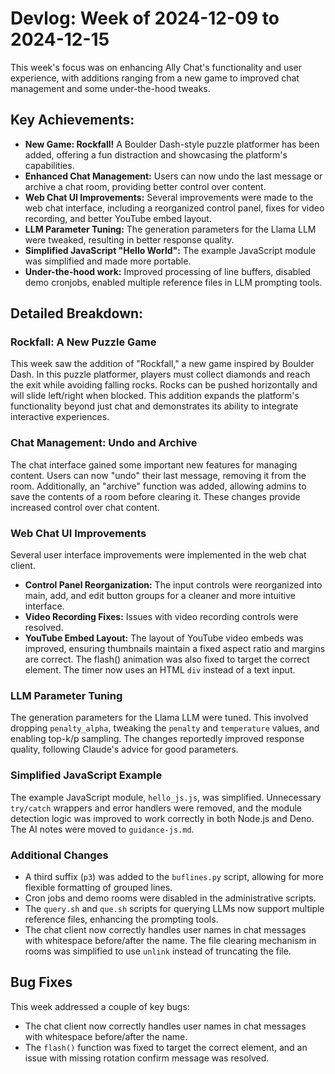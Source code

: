 # Devlog: Week of 2024-12-09 to 2024-12-15

This week's focus was on enhancing Ally Chat's functionality and user experience, with additions ranging from a new game to improved chat management and some under-the-hood tweaks.

## Key Achievements:

*   **New Game: Rockfall!** A Boulder Dash-style puzzle platformer has been added, offering a fun distraction and showcasing the platform's capabilities.
*   **Enhanced Chat Management:** Users can now undo the last message or archive a chat room, providing better control over content.
*   **Web Chat UI Improvements:** Several improvements were made to the web chat interface, including a reorganized control panel, fixes for video recording, and better YouTube embed layout.
*   **LLM Parameter Tuning:** The generation parameters for the Llama LLM were tweaked, resulting in better response quality.
*   **Simplified JavaScript "Hello World":** The example JavaScript module was simplified and made more portable.
*   **Under-the-hood work:** Improved processing of line buffers, disabled demo cronjobs, enabled multiple reference files in LLM prompting tools.

## Detailed Breakdown:

### Rockfall: A New Puzzle Game

This week saw the addition of "Rockfall," a new game inspired by Boulder Dash. In this puzzle platformer, players must collect diamonds and reach the exit while avoiding falling rocks.  Rocks can be pushed horizontally and will slide left/right when blocked. This addition expands the platform's functionality beyond just chat and demonstrates its ability to integrate interactive experiences.

### Chat Management: Undo and Archive

The chat interface gained some important new features for managing content. Users can now "undo" their last message, removing it from the room.  Additionally, an "archive" function was added, allowing admins to save the contents of a room before clearing it. These changes provide increased control over chat content.

### Web Chat UI Improvements

Several user interface improvements were implemented in the web chat client.

*   **Control Panel Reorganization:** The input controls were reorganized into main, add, and edit button groups for a cleaner and more intuitive interface.
*   **Video Recording Fixes:** Issues with video recording controls were resolved.
*   **YouTube Embed Layout:** The layout of YouTube video embeds was improved, ensuring thumbnails maintain a fixed aspect ratio and margins are correct. The flash() animation was also fixed to target the correct element. The timer now uses an HTML `div` instead of a text input.

### LLM Parameter Tuning

The generation parameters for the Llama LLM were tuned.  This involved dropping `penalty_alpha`, tweaking the `penalty` and `temperature` values, and enabling top-k/p sampling. The changes reportedly improved response quality, following Claude's advice for good parameters.

### Simplified JavaScript Example

The example JavaScript module, `hello_js.js`, was simplified. Unnecessary `try/catch` wrappers and error handlers were removed, and the module detection logic was improved to work correctly in both Node.js and Deno. The AI notes were moved to `guidance-js.md`.

### Additional Changes

*   A third suffix (`p3`) was added to the `buflines.py` script, allowing for more flexible formatting of grouped lines.
*   Cron jobs and demo rooms were disabled in the administrative scripts.
*   The `query.sh` and `que.sh` scripts for querying LLMs now support multiple reference files, enhancing the prompting tools.
*   The chat client now correctly handles user names in chat messages with whitespace before/after the name. The file clearing mechanism in rooms was simplified to use `unlink` instead of truncating the file.

## Bug Fixes

This week addressed a couple of key bugs:
*   The chat client now correctly handles user names in chat messages with whitespace before/after the name.
*   The `flash()` function was fixed to target the correct element, and an issue with missing rotation confirm message was resolved.

